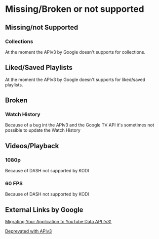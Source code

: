 # Missing/Broken or not supported

## Missing/not Supported
### Collections
At the moment the APIv3 by Google doesn't supports for collections.

## Liked/Saved Playlists
At the moment the APIv3 by Google doesn't supports for liked/saved playlists.

## Broken
### Watch History
Because of a bug int the APIv3 and the Google TV API it's sometimes not possible to update the Watch History

## Videos/Playback
### 1080p
Because of DASH not supported by KODI

### 60 FPS
Because of DASH not supported by KODI

## External Links by Google
[Migrating Your Application to YouTube Data API (v3)](https://developers.google.com/youtube/v3/migration-guide)

[Deprevated with APIv3](https://developers.google.com/youtube/v3/migration-guide#deprecated)
